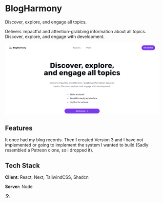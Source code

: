 # BlogHarmony

Discover, explore, and engage all topics.

Delivers impactful and attention-grabbing information about all topics. Discover, explore, and engage with development.

![banner](/public/banner.png)

## Features

It once had my blog records.
Then I created Version 3 and I have not implemented or going to implement the system I wanted to build (Sadly resembled a Patreon clone, so i dropped it).

## Tech Stack

**Client:** React, Next, TailwindCSS, Shadcn

**Server:** Node

![Logo](/public/logo.png)
